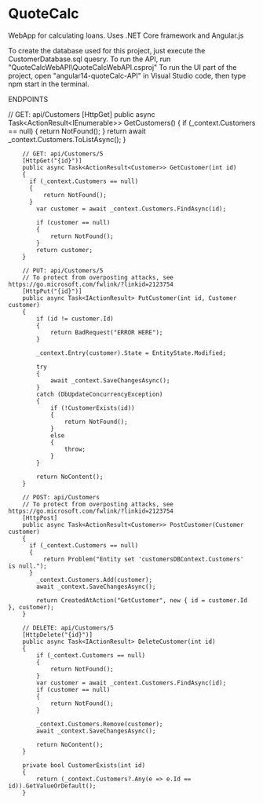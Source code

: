 # QuoteCalc
 WebApp for calculating loans. Uses .NET Core framework and Angular.js
 
 
 To create the database used for this project, just execute the CustomerDatabase.sql quesry.
 To run the API, run "QuoteCalcWebAPI\QuoteCalcWebAPI.csproj"
 To run the UI part of the project, open "angular14-quoteCalc-API" in Visual Studio code, then type npm start in the terminal.
 
 
 
 
 
ENDPOINTS

// GET: api/Customers
        [HttpGet]
        public async Task<ActionResult<IEnumerable<Customer>>> GetCustomers()
        {
          if (_context.Customers == null)
          {
              return NotFound();
          }
            return await _context.Customers.ToListAsync();
        }

        // GET: api/Customers/5
        [HttpGet("{id}")]
        public async Task<ActionResult<Customer>> GetCustomer(int id)
        {
          if (_context.Customers == null)
          {
              return NotFound();
          }
            var customer = await _context.Customers.FindAsync(id);

            if (customer == null)
            {
                return NotFound();
            }
            return customer;
        }

        // PUT: api/Customers/5
        // To protect from overposting attacks, see https://go.microsoft.com/fwlink/?linkid=2123754
        [HttpPut("{id}")]
        public async Task<IActionResult> PutCustomer(int id, Customer customer)
        {
            if (id != customer.Id)
            {
                return BadRequest("ERROR HERE");
            }

            _context.Entry(customer).State = EntityState.Modified;

            try
            {
                await _context.SaveChangesAsync();
            }
            catch (DbUpdateConcurrencyException)
            {
                if (!CustomerExists(id))
                {
                    return NotFound();
                }
                else
                {
                    throw;
                }
            }

            return NoContent();
        }

        // POST: api/Customers
        // To protect from overposting attacks, see https://go.microsoft.com/fwlink/?linkid=2123754
        [HttpPost]
        public async Task<ActionResult<Customer>> PostCustomer(Customer customer)
        {
          if (_context.Customers == null)
          {
              return Problem("Entity set 'customersDBContext.Customers'  is null.");
          }
            _context.Customers.Add(customer);
            await _context.SaveChangesAsync();

            return CreatedAtAction("GetCustomer", new { id = customer.Id }, customer);
        }

        // DELETE: api/Customers/5
        [HttpDelete("{id}")]
        public async Task<IActionResult> DeleteCustomer(int id)
        {
            if (_context.Customers == null)
            {
                return NotFound();
            }
            var customer = await _context.Customers.FindAsync(id);
            if (customer == null)
            {
                return NotFound();
            }

            _context.Customers.Remove(customer);
            await _context.SaveChangesAsync();

            return NoContent();
        }

        private bool CustomerExists(int id)
        {
            return (_context.Customers?.Any(e => e.Id == id)).GetValueOrDefault();
        }